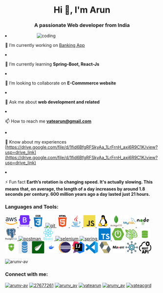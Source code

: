 <h1 align="center">Hi 👋, I'm Arun</h1>
<h3 align="center">A passionate Web developer from India</h3>
<img align="right" alt="coding" width="400" src="https://mir-s3-cdn-cf.behance.net/project_modules/max_1200/81bb4b165684019.640b6038d133e.gif"

- 🔭 I’m currently working on [Banking App](https://github.com/arunv-av/BankingApp)

- 🌱 I’m currently learning **Spring-Boot, React-Js**

- 👯 I’m looking to collaborate on **E-Commmerce website**

- 💬 Ask me about **web development and related**

- 📫 How to reach me **vatearun@gmail.com**

- 📄 Know about my experiences [https://drive.google.com/file/d/1fid6BfgRFSkyAa_1LrFrnH_axi6R9C1K/view?usp=drive_link](https://drive.google.com/file/d/1fid6BfgRFSkyAa_1LrFrnH_axi6R9C1K/view?usp=drive_link)

- ⚡ Fun fact **Earth’s rotation is changing speed. It's actually slowing. This means that, on average, the length of a day increases by around 1.8 seconds per century. 600 million years ago a day lasted just 21 hours.**



<h3 align="left">Languages and Tools:</h3>
<p align="left"> <a href="https://aws.amazon.com" target="_blank" rel="noreferrer"> <img src="https://raw.githubusercontent.com/devicons/devicon/master/icons/amazonwebservices/amazonwebservices-original-wordmark.svg" alt="aws" width="40" height="40"/> </a> <a href="https://getbootstrap.com" target="_blank" rel="noreferrer"> <img src="https://raw.githubusercontent.com/devicons/devicon/master/icons/bootstrap/bootstrap-plain-wordmark.svg" alt="bootstrap" width="40" height="40"/> </a> <a href="https://www.w3schools.com/css/" target="_blank" rel="noreferrer"> <img src="https://raw.githubusercontent.com/devicons/devicon/master/icons/css3/css3-original-wordmark.svg" alt="css3" width="40" height="40"/> </a> <a href="https://expressjs.com" target="_blank" rel="noreferrer">  </a> <a href="https://git-scm.com/" target="_blank" rel="noreferrer"> <img src="https://www.vectorlogo.zone/logos/git-scm/git-scm-icon.svg" alt="git" width="40" height="40"/> </a> <a href="https://www.w3.org/html/" target="_blank" rel="noreferrer"> <img src="https://raw.githubusercontent.com/devicons/devicon/master/icons/html5/html5-original-wordmark.svg" alt="html5" width="40" height="40"/> </a> <a href="https://www.java.com" target="_blank" rel="noreferrer"> <img src="https://raw.githubusercontent.com/devicons/devicon/master/icons/java/java-original.svg" alt="java" width="40" height="40"/> </a> <a href="https://developer.mozilla.org/en-US/docs/Web/JavaScript" target="_blank" rel="noreferrer"> <img src="https://raw.githubusercontent.com/devicons/devicon/master/icons/javascript/javascript-original.svg" alt="javascript" width="40" height="40"/> </a> <a href="https://www.linux.org/" target="_blank" rel="noreferrer"> <img src="https://raw.githubusercontent.com/devicons/devicon/master/icons/linux/linux-original.svg" alt="linux" width="40" height="40"/> </a> <a href="https://www.mongodb.com/" target="_blank" rel="noreferrer"> <img src="https://raw.githubusercontent.com/devicons/devicon/master/icons/mongodb/mongodb-original-wordmark.svg" alt="mongodb" width="40" height="40"/> </a> <a href="https://www.mysql.com/" target="_blank" rel="noreferrer"> <img src="https://raw.githubusercontent.com/devicons/devicon/master/icons/mysql/mysql-original-wordmark.svg" alt="mysql" width="40" height="40"/> </a> <a href="https://nodejs.org" target="_blank" rel="noreferrer"> <img src="https://raw.githubusercontent.com/devicons/devicon/master/icons/nodejs/nodejs-original-wordmark.svg" alt="nodejs" width="40" height="40"/> </a> <a href="https://www.postgresql.org" target="_blank" rel="noreferrer"> <img src="https://raw.githubusercontent.com/devicons/devicon/master/icons/postgresql/postgresql-original-wordmark.svg" alt="postgresql" width="40" height="40"/> </a> <a href="https://postman.com" target="_blank" rel="noreferrer"> <img src="https://www.vectorlogo.zone/logos/getpostman/getpostman-icon.svg" alt="postman" width="40" height="40"/> </a> <a href="https://reactjs.org/" target="_blank" rel="noreferrer"> <img src="https://raw.githubusercontent.com/devicons/devicon/master/icons/react/react-original-wordmark.svg" alt="react" width="40" height="40"/> </a> <a href="https://www.selenium.dev" target="_blank" rel="noreferrer"> <img src="https://raw.githubusercontent.com/detain/svg-logos/780f25886640cef088af994181646db2f6b1a3f8/svg/selenium-logo.svg" alt="selenium" width="40" height="40"/> </a> <a href="https://spring.io/" target="_blank" rel="noreferrer"> <img src="https://www.vectorlogo.zone/logos/springio/springio-icon.svg" alt="spring" width="40" height="40"/> </a> <a href="https://www.typescriptlang.org/" target="_blank" rel="noreferrer"> <img src="https://raw.githubusercontent.com/devicons/devicon/master/icons/typescript/typescript-original.svg" alt="typescript" width="40" height="40"/> </a>
<img src="spring-boot-1.svg" alt="springboot" width="40" height="40"/>
 <img src="springai.png" alt="springai" width="40" height="40"/>
 <img src="springdata.png" alt="springdata" width="40" height="40"/>
 <img src="springsecurity.png" alt="springsecurity" width="40" height="40"/>
 <img src="sql.png" alt="sql" width="40" height="40"/>
 <img src="thymeleaf.png" alt="thymeleaf" width="40" height="40"/>
 <img src="docker.png" alt="docker" width="40" height="40"/>
 <img src="eclipse.png" alt="eclipse" width="40" height="40"/>
 <img src="intellij.jpeg" alt="intellij" width="40" height="40"/>
 <img src="vscode.webp" alt="vscode" width="40" height="40"/>
 <img src="hibernate.png" alt="hibernate" width="40" height="40"/>
 <img src="maven.png" alt="maven" width="40" height="40"/>
 <img src="microservices.jpg" alt="microservices" width="40" height="40"/>
 <img src="rest.png" alt="rest" width="40" height="40"/>
 
</p>
 
<p><img align="center" src="https://github-readme-stats.vercel.app/api/top-langs?username=arunv-av&show_icons=true&locale=en&layout=compact" alt="arunv-av" /></p>

<h3 align="left">Connect with me:</h3>
<p align="left">
<a href="https://linkedin.com/in/arunv1in" target="blank"><img align="center" src="https://raw.githubusercontent.com/rahuldkjain/github-profile-readme-generator/master/src/images/icons/Social/linked-in-alt.svg" alt="arunv-av" height="30" width="40" /></a>
<a href="https://stackoverflow.com/users/27677261" target="blank"><img align="center" src="https://raw.githubusercontent.com/rahuldkjain/github-profile-readme-generator/master/src/images/icons/Social/stack-overflow.svg" alt="27677261" height="30" width="40" /></a>
<a href="https://instagram.com/arunv_av" target="blank"><img align="center" src="https://raw.githubusercontent.com/rahuldkjain/github-profile-readme-generator/master/src/images/icons/Social/instagram.svg" alt="arunv_av" height="30" width="40" /></a>
<a href="https://www.hackerrank.com/vatearun" target="blank"><img align="center" src="https://raw.githubusercontent.com/rahuldkjain/github-profile-readme-generator/master/src/images/icons/Social/hackerrank.svg" alt="vatearun" height="30" width="40" /></a>
<a href="https://www.leetcode.com/arunv_av" target="blank"><img align="center" src="https://raw.githubusercontent.com/rahuldkjain/github-profile-readme-generator/master/src/images/icons/Social/leet-code.svg" alt="arunv_av" height="30" width="40" /></a>
<a href="https://auth.geeksforgeeks.org/user/vateacgrd" target="blank"><img align="center" src="https://raw.githubusercontent.com/rahuldkjain/github-profile-readme-generator/master/src/images/icons/Social/geeks-for-geeks.svg" alt="vateacgrd" height="30" width="40" /></a>
</p>
